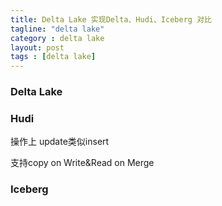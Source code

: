 ```yaml
---
title: Delta Lake 实现Delta、Hudi、Iceberg 对比
tagline: "delta lake"
category : delta lake
layout: post
tags : [delta lake]
---
```


### Delta Lake

### Hudi

操作上 update类似insert

支持copy on Write&Read on Merge

### Iceberg
